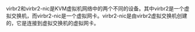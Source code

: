 virbr2和virbr2-nic是KVM虚拟机网络中的两个不同的设备。其中virbr2是一个虚拟交换机，而virbr2-nic是一个虚拟网卡。virbr2-nic是由virbr2虚拟交换机创建的，它是连接到虚拟交换机的虚拟网卡。
